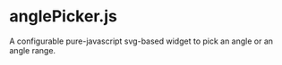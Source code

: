 # anglePicker.js

A configurable pure-javascript svg-based widget to pick an angle or an angle range.

